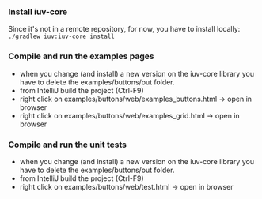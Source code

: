 ### Install iuv-core
Since it's not in a remote repository, for now, you have to install locally:  
`./gradlew iuv:iuv-core install`

### Compile and run the examples pages
- when you change (and install) a new version on the iuv-core library you have to delete the examples/buttons/out folder.
- from IntelliJ build the project (Ctrl-F9)
- right click on examples/buttons/web/examples_buttons.html -> open in browser
- right click on examples/buttons/web/examples_grid.html -> open in browser

### Compile and run the unit tests
- when you change (and install) a new version on the iuv-core library you have to delete the examples/buttons/out folder.
- from IntelliJ build the project (Ctrl-F9)
- right click on examples/buttons/web/test.html -> open in browser